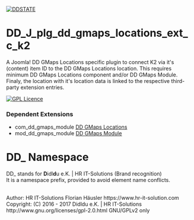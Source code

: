 [![DDSTATE](https://img.shields.io/badge/status-ALPHA-red.svg?style=flat)](https://img.shields.io/badge/status-ALPHA-red.svg?style=flat)

# DD_J_plg_dd_gmaps_locations_ext_c_k2
A Joomla! DD GMaps Locations specific plugin to connect K2 via it's (content) item ID to the DD GMaps Locations location. This requires minimum DD GMaps Locations component and/or DD GMaps Module. Finaly, the location with it's location data is linked to the respective third-party extension entries.

[![GPL Licence](https://badges.frapsoft.com/os/gpl/gpl.png?v=102)](https://opensource.org/licenses/GPL-2.0/)

### Dependent Extensions
- com_dd_gmaps_module [DD GMaps Locations](https://github.com/hr-it-solutions/DD_J_com_gmaps_locations)
- mod_dd_gmaps_module [DD GMaps Module](https://github.com/hr-it-solutions/DD_J_mod_gmaps_module)

# DD_ Namespace
DD_ stands for  **D**idl**d**u e.K. | HR IT-Solutions (Brand recognition)                   <br>
It is a namespace prefix, provided to avoid element name conflicts.

<br>
Author: HR IT-Solutions Florian Häusler https://www.hr-it-solution.com                      <br>
Copyright: (C) 2016 - 2017 Didldu e.K. | HR IT-Solutions                                    <br>
http://www.gnu.org/licenses/gpl-2.0.html GNU/GPLv2 only